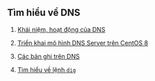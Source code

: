 ## Tìm hiểu về DNS

1. [Khái niệm, hoạt động của DNS](docs/review.md)  

2. [Triển khai mô hình DNS Server trên CentOS 8](docs/trienkhai.md)

3. [Các bản ghi trên DNS](docs/record.md)  

4. [Tìm hiểu về lệnh `dig`](docs/dig_command.md)

